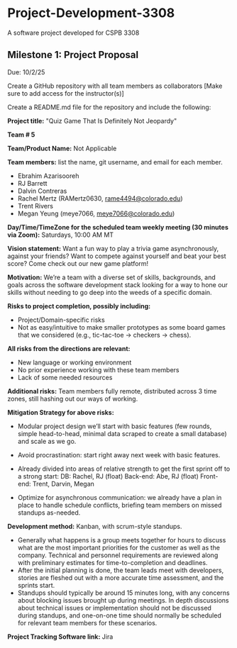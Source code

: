 # Project-Development-3308
A software project developed for CSPB 3308


## Milestone 1: Project Proposal
Due: 10/2/25

Create a GitHub repository with all team members as collaborators
[Make sure to add access for the instructor(s)]

Create a README.md file for the repository and include the following:

**Project title:** "Quiz Game That Is Definitely Not Jeopardy"

**Team # 5**

**Team/Product Name:** Not Applicable

**Team members:** list the name, git username, and email for each member.
- Ebrahim Azarisooreh
- RJ Barrett
- Dalvin Contreras
- Rachel Mertz (RAMertz0630, rame4494@colorado.edu)
- Trent Rivers
- Megan Yeung (meye7066, meye7066@colorado.edu)

**Day/Time/TimeZone for the scheduled team weekly meeting (30 minutes via Zoom):**
Saturdays, 10:00 AM MT

**Vision statement:** Want a fun way to play a trivia game asynchronously, against your friends? Want to compete against yourself and beat your best score? Come check out our new game platform!

**Motivation:** We’re a team with a diverse set of skills, backgrounds, and goals across the software development stack looking for a way to hone our skills without needing to go deep into the weeds of a specific domain.

**Risks to project completion, possibly including:**
- Project/Domain-specific risks
- Not as easy/intuitive to make smaller prototypes as some board games that we considered (e.g., tic-tac-toe -> checkers -> chess).

**All risks from the directions are relevant:**
- New language or working environment
- No prior experience working with these team members
- Lack of some needed resources

**Additional risks:**
Team members fully remote, distributed across 3 time zones, still hashing out our ways of working.

**Mitigation Strategy for above risks:**
- Modular project design we’ll start with basic features (few rounds, simple head-to-head, minimal data scraped to create a small database) and scale as we go.
- Avoid procrastination: start right away next week with basic features. 
- Already divided into areas of relative strength to get the first sprint off to a strong start:
DB: Rachel, RJ (float)
Back-end: Abe, RJ (float)
Front-end: Trent, Darvin, Megan

- Optimize for asynchronous communication: we already have a plan in place to handle schedule conflicts, briefing team members on missed standups as-needed.

**Development method:** Kanban, with scrum-style standups.
- Generally what happens is a group meets together for hours to discuss what are the most important priorities for the customer as well as the company. Technical and personnel requirements are reviewed along with preliminary estimates for time-to-completion and deadlines.
- After the initial planning is done, the team leads meet with developers, stories are fleshed out with a more accurate time assessment, and the sprints start.
- Standups should typically be around 15 minutes long, with any concerns about blocking issues brought up during meetings. In depth discussions about technical issues or implementation should not be discussed during standups, and one-on-one time should normally be scheduled for relevant team members for these scenarios.

**Project Tracking Software link:** Jira

